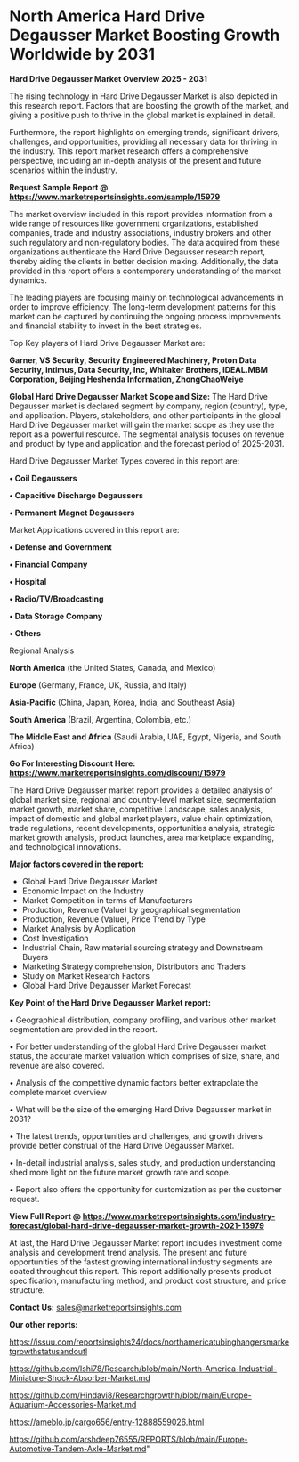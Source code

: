  # North America Hard Drive Degausser Market Boosting Growth Worldwide by 2031

<Strong> Hard Drive Degausser Market Overview 2025 - 2031</strong>

The rising technology in Hard Drive Degausser Market is also depicted in this research report. Factors that are boosting the growth of the market, and giving a positive push to thrive in the global market is explained in detail.

Furthermore, the report highlights on emerging trends, significant drivers, challenges, and opportunities, providing all necessary data for thriving in the industry. This report market research offers a comprehensive perspective, including an in-depth analysis of the present and future scenarios within the industry.

<strong>Request Sample Report @ <a href=https://www.marketreportsinsights.com/sample/15979>https://www.marketreportsinsights.com/sample/15979</a></strong>

The market overview included in this report provides information from a wide range of resources like government organizations, established companies, trade and industry associations, industry brokers and other such regulatory and non-regulatory bodies. The data acquired from these organizations authenticate the Hard Drive Degausser research report, thereby aiding the clients in better decision making. Additionally, the data provided in this report offers a contemporary understanding of the market dynamics.

The leading players are focusing mainly on technological advancements in order to improve efficiency. The long-term development patterns for this market can be captured by continuing the ongoing process improvements and financial stability to invest in the best strategies.

Top Key players of Hard Drive Degausser Market are:

<strong>Garner, VS Security, Security Engineered Machinery, Proton Data Security, intimus, Data Security, Inc, Whitaker Brothers, IDEAL.MBM Corporation, Beijing Heshenda Information, ZhongChaoWeiye</strong>

<strong><b>Global Hard Drive Degausser Market Scope and Size:</b></strong>
The Hard Drive Degausser market is declared segment by company, region (country), type, and application. Players, stakeholders, and other participants in the global Hard Drive Degausser market will gain the market scope as they use the report as a powerful resource. The segmental analysis focuses on revenue and product by type and application and the forecast period of 2025-2031.

Hard Drive Degausser Market Types covered in this report are:

<strong>• Coil Degaussers

• Capacitive Discharge Degaussers

• Permanent Magnet Degaussers</strong>

Market Applications covered in this report are:

<strong>• Defense and Government

• Financial Company

• Hospital

• Radio/TV/Broadcasting

• Data Storage Company

• Others</strong> 

Regional Analysis

<strong>North America</strong> (the United States, Canada, and Mexico)

<strong>Europe</strong> (Germany, France, UK, Russia, and Italy)

<strong>Asia-Pacific</strong> (China, Japan, Korea, India, and Southeast Asia)

<strong>South America</strong> (Brazil, Argentina, Colombia, etc.)

<strong>The Middle East and Africa</strong> (Saudi Arabia, UAE, Egypt, Nigeria, and South Africa)

<strong>Go For Interesting Discount Here: <a href=https://www.marketreportsinsights.com/discount/15979>https://www.marketreportsinsights.com/discount/15979</a></strong>

The Hard Drive Degausser market report provides a detailed analysis of global market size, regional and country-level market size, segmentation market growth, market share, competitive Landscape, sales analysis, impact of domestic and global market players, value chain optimization, trade regulations, recent developments, opportunities analysis, strategic market growth analysis, product launches, area marketplace expanding, and technological innovations.

<strong><b>Major factors covered in the report:</b></strong>
<ul>
  <li>Global Hard Drive Degausser Market </li>
  <li>Economic Impact on the Industry</li>
  <li>Market Competition in terms of Manufacturers</li>
  <li>Production, Revenue (Value) by geographical segmentation</li>
  <li>Production, Revenue (Value), Price Trend by Type</li>
  <li>Market Analysis by Application</li>
  <li>Cost Investigation</li>
  <li>Industrial Chain, Raw material sourcing strategy and Downstream Buyers</li>
  <li>Marketing Strategy comprehension, Distributors and Traders</li>
  <li>Study on Market Research Factors</li>
  <li>Global Hard Drive Degausser Market Forecast</li>
</ul>

<strong><b>Key Point of the Hard Drive Degausser Market report:</b></strong>

• Geographical distribution, company profiling, and various other market segmentation are provided in the report.

• For better understanding of the global Hard Drive Degausser market status, the accurate market valuation which comprises of size, share, and revenue are also covered.

• Analysis of the competitive dynamic factors better extrapolate the complete market overview

• What will be the size of the emerging Hard Drive Degausser market in 2031?

• The latest trends, opportunities and challenges, and growth drivers provide better construal of the Hard Drive Degausser Market.

• In-detail industrial analysis, sales study, and production understanding shed more light on the future market growth rate and scope.

• Report also offers the opportunity for customization as per the customer request.

<strong><b>View Full Report @ <a href=https://www.marketreportsinsights.com/industry-forecast/global-hard-drive-degausser-market-growth-2021-15979>https://www.marketreportsinsights.com/industry-forecast/global-hard-drive-degausser-market-growth-2021-15979</a></b></strong>


At last, the Hard Drive Degausser Market report includes investment come analysis and development trend analysis. The present and future opportunities of the fastest growing international industry segments are coated throughout this report. This report additionally presents product specification, manufacturing method, and product cost structure, and price structure.

<strong>Contact Us:</strong>
sales@marketreportsinsights.com

<strong>Our other reports:</strong>

<a href=https://issuu.com/reportsinsights24/docs/northamericatubinghangersmarketgrowthstatusandoutl>https://issuu.com/reportsinsights24/docs/northamericatubinghangersmarketgrowthstatusandoutl</a>

<a href=https://github.com/Ishi78/Research/blob/main/North-America-Industrial-Miniature-Shock-Absorber-Market.md>https://github.com/Ishi78/Research/blob/main/North-America-Industrial-Miniature-Shock-Absorber-Market.md</a>

<a href=https://github.com/Hindavi8/Researchgrowthh/blob/main/Europe-Aquarium-Accessories-Market.md>https://github.com/Hindavi8/Researchgrowthh/blob/main/Europe-Aquarium-Accessories-Market.md</a>

<a href=https://ameblo.jp/cargo656/entry-12888559026.html>https://ameblo.jp/cargo656/entry-12888559026.html</a>

<a href=https://github.com/arshdeep76555/REPORTS/blob/main/Europe-Automotive-Tandem-Axle-Market.md>https://github.com/arshdeep76555/REPORTS/blob/main/Europe-Automotive-Tandem-Axle-Market.md</a>"
